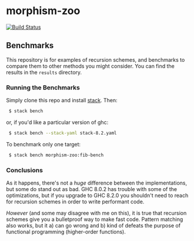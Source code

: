 # morphism-zoo
[![Build Status](https://travis-ci.org/vmchale/morphism-zoo.svg?branch=master)](https://travis-ci.org/vmchale/morphism-zoo)

## Benchmarks

This repository is for examples of recursion schemes, and benchmarks
to compare them to other methods you might consider. You can find the results in the
`results` directory.

### Running the Benchmarks

Simply clone this repo and install [stack](http://haskellstack.org). Then:

```bash
 $ stack bench
```

or, if you'd like a particular version of ghc:

```bash
 $ stack bench --stack-yaml stack-8.2.yaml
```

To benchmark only one target:

```bash
 $ stack bench morphism-zoo:fib-bench
```

### Conclusions

As it happens, there's not a *huge* difference between the implementations, but
some do stand out as bad. GHC 8.0.2 has trouble with some of the optimizations,
but if you upgrade to GHC 8.2.0 you shouldn't need to reach for recursion
schemes in order to write performant code.

*However* (and some may disagree with me on this), it is true that recursion
schemes give you a bulletproof way to make fast code. Pattern matching also
works, but it a) can go wrong and b) kind of defeats the purpose of functional
programming (higher-order functions).
